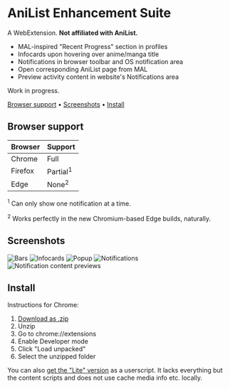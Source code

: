 # AniList Enhancement Suite

A WebExtension. **Not affiliated with AniList.**

* MAL-inspired "Recent Progress" section in profiles
* Infocards upon hovering over anime/manga title
* Notifications in browser toolbar and OS notification area
* Open corresponding AniList page from MAL
* Preview activity content in website's Notifications area

Work in progress.

[Browser support](#browser-support) • [Screenshots](#screenshots) • [Install](#install)

## Browser support

| Browser | Support             |
|---------|---------------------|
| Chrome  | Full                |
| Firefox | Partial<sup>1</sup> |
| Edge    | None<sup>2</sup>    |

<sup>1</sup> Can only show one notification at a time.

<sup>2</sup> Works perfectly in the new Chromium-based Edge builds, naturally. 

## Screenshots

![Bars](https://i.imgur.com/Cu72tRE.png)
![Infocards](https://i.imgur.com/KmCcTXQ.png)
![Popup](https://i.imgur.com/tCqL6Rf.png)
![Notifications](https://i.imgur.com/b73lcYF.png)
![Notification content previews](https://i.imgur.com/t6O8UPp.png)

## Install

Instructions for Chrome:

1. [Download as .zip](https://github.com/z-------------/anilist-es/archive/master.zip)
2. Unzip
3. Go to chrome://extensions
4. Enable Developer mode
5. Click "Load unpacked"
6. Select the unzipped folder

You can also [get the "Lite" version](https://greasyfork.org/en/scripts/382294-anilist-enhancement-suite-lite) as a userscript. It lacks everything but the content scripts and does not use cache media info etc. locally.
